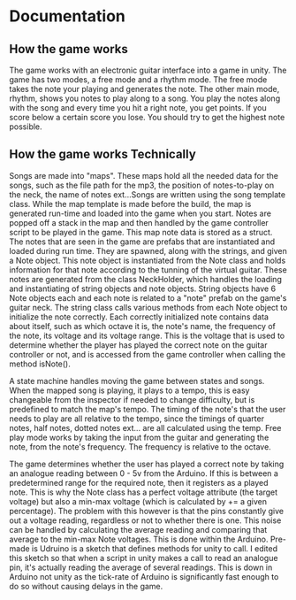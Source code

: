 # Documentation

## How the game works
The game works with an electronic guitar interface into a game in unity. The game has two modes, a free mode and a rhythm mode. The free mode takes the note your playing and generates the note. The other main mode, rhythm, shows you notes to play along to a song. You play the notes along with the song and every time you hit a right note, you get points. If you score below a certain score you lose. You should try to get the highest note possible.
## How the game works Technically
Songs are made into "maps". These maps hold all the needed data for the songs, such as the file path for the mp3, the position of notes-to-play on the neck, the name of notes ext...Songs are written using the song template class. While the map template is made before the build, the map is generated run-time and loaded into the game when you start. Notes are popped off a stack in the map and then handled by the game controller script to be played in the game. This map note data is stored as a struct. The notes that are seen in the game are prefabs that are instantiated and loaded during run time. They are spawned, along with the strings, and given a Note object. This note object is instantiated from the Note class and holds information for that note according to the tunning of the virtual guitar. These notes are generated from the class NeckHolder, which handles the loading and instantiating of string objects and note objects. String objects have 6 Note objects each and each note is related to a "note" prefab on the game's guitar neck. The string class calls various methods from each Note object to initialize the note correctly. Each correctly initialized note contains data about itself, such as which octave it is, the note's name, the frequency of the note, its voltage and its voltage range. This is the voltage that is used to determine whether the player has played the correct note on the guitar controller or not, and is accessed from the game controller when calling the method isNote(). 


A state machine handles moving the game between states and songs. When the mapped song is playing, it plays to a tempo, this is easy changeable from the inspector if needed to change difficulty, but is predefined to match the map's tempo. The timing of the note's that the user needs to play are all relative to the tempo, since the timings of quarter notes, half notes, dotted notes ext... are all calculated using the temp. Free play mode works by taking the input from the guitar and generating the note, from the note's frequency. The frequency is relative to the octave.

The game determines whether the user has played a correct note by taking an analogue reading between 0 - 5v from the Arduino. If this is between a predetermined range for the required note, then it registers as a played note. This is why the Note class has a perfect voltage attribute (the target voltage) but also a min-max voltage (which is calculated by += a given percentage). The problem with this however is that the pins constantly give out a voltage reading, regardless or not to whether there is one. This noise can be handled by calculating the average reading and comparing that average to the min-max Note voltages. This is done within the Arduino. Pre-made is Udruino is a sketch that defines methods for unity to call. I edited this sketch so that when a script in unity makes a call to read an analogue pin, it's actually reading the average of several readings. This is down in Arduino not unity as the tick-rate of Arduino is significantly fast enough to do so without causing delays in the game.
